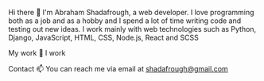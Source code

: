 Hi there 👋
I'm Abraham Shadafrough, a web developer. I love programming both as a job and as a hobby and I spend a lot of time writing code and testing out new ideas. I work mainly with web technologies such as Python, Django, JavaScript, HTML, CSS, Node.js, React and SCSS

My work 🔭
I work 

Contact 📫
You can reach me via email at shadafrough@gmail.com
